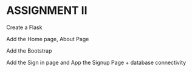 # ASSIGNMENT II 

 Create a Flask 

 Add the Home page, About Page

 Add the Bootstrap

 Add the Sign in page and App the Signup Page + database connectivity
